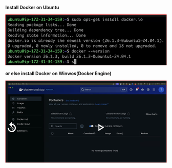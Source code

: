 **Install Docker on Ubuntu**

![alt text](image-5.png)

**or else install Docker on Winwos(Docker Engine)**

![alt text](image-6.png)

